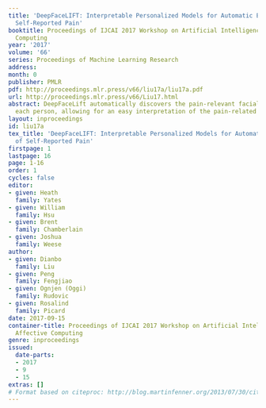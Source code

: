 ```yaml
---
title: 'DeepFaceLIFT: Interpretable Personalized Models for Automatic Estimation of
  Self-Reported Pain'
booktitle: Proceedings of IJCAI 2017 Workshop on Artificial Intelligence in Affective
  Computing
year: '2017'
volume: '66'
series: Proceedings of Machine Learning Research
address: 
month: 0
publisher: PMLR
pdf: http://proceedings.mlr.press/v66/liu17a/liu17a.pdf
url: http://proceedings.mlr.press/v66/Liu17.html
abstract: DeepFaceLift automatically discovers the pain-relevant facial regions for
  each person, allowing for an easy interpretation of the pain-related facial cues
layout: inproceedings
id: liu17a
tex_title: 'DeepFaceLIFT: Interpretable Personalized Models for Automatic Estimation
  of Self-Reported Pain'
firstpage: 1
lastpage: 16
page: 1-16
order: 1
cycles: false
editor:
- given: Heath
  family: Yates
- given: William
  family: Hsu
- given: Brent
  family: Chamberlain
- given: Joshua
  family: Weese
author:
- given: Dianbo
  family: Liu
- given: Peng
  family: Fengjiao
- given: Ognjen (Oggi)
  family: Rudovic
- given: Rosalind
  family: Picard
date: 2017-09-15
container-title: Proceedings of IJCAI 2017 Workshop on Artificial Intelligence in
  Affective Computing
genre: inproceedings
issued:
  date-parts:
  - 2017
  - 9
  - 15
extras: []
# Format based on citeproc: http://blog.martinfenner.org/2013/07/30/citeproc-yaml-for-bibliographies/
---
```


